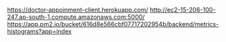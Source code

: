 https://doctor-appoinment-client.herokuapp.com/
http://ec2-15-206-100-247.ap-south-1.compute.amazonaws.com:5000/
https://app.pm2.io/bucket/616d8e566cbf07717202954b/backend/metrics-histograms?app=index